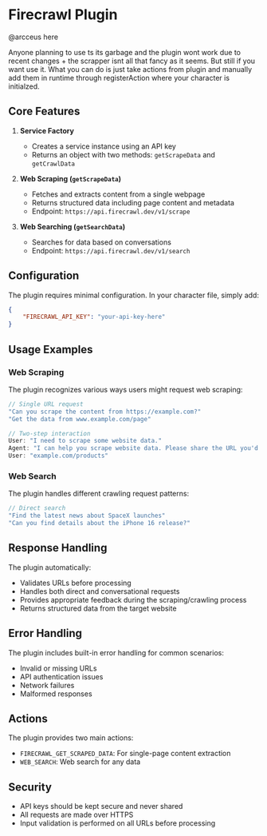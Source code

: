 # Firecrawl Plugin

@arcceus here

Anyone planning to use ts its garbage and the plugin wont work due to recent changes + the scrapper isnt all that fancy as it seems.
But still if you want use it.
What you can do is just take actions from plugin and manually add them in runtime through registerAction where your character is initialzed.


## Core Features

1. **Service Factory**
   * Creates a service instance using an API key
   * Returns an object with two methods: `getScrapeData` and `getCrawlData`

2. **Web Scraping (`getScrapeData`)**
   * Fetches and extracts content from a single webpage
   * Returns structured data including page content and metadata
   * Endpoint: `https://api.firecrawl.dev/v1/scrape`

3. **Web Searching (`getSearchData`)**
   * Searches for data based on conversations
   * Endpoint: `https://api.firecrawl.dev/v1/search`

## Configuration

The plugin requires minimal configuration. In your character file, simply add:

```json
{
    "FIRECRAWL_API_KEY": "your-api-key-here"
}
```

## Usage Examples

### Web Scraping

The plugin recognizes various ways users might request web scraping:

```typescript
// Single URL request
"Can you scrape the content from https://example.com?"
"Get the data from www.example.com/page"

// Two-step interaction
User: "I need to scrape some website data."
Agent: "I can help you scrape website data. Please share the URL you'd like me to process."
User: "example.com/products"
```

### Web Search

The plugin handles different crawling request patterns:

```typescript
// Direct search
"Find the latest news about SpaceX launches"
"Can you find details about the iPhone 16 release?"
```

## Response Handling

The plugin automatically:
- Validates URLs before processing
- Handles both direct and conversational requests
- Provides appropriate feedback during the scraping/crawling process
- Returns structured data from the target website

## Error Handling

The plugin includes built-in error handling for common scenarios:
- Invalid or missing URLs
- API authentication issues
- Network failures
- Malformed responses

## Actions

The plugin provides two main actions:
- `FIRECRAWL_GET_SCRAPED_DATA`: For single-page content extraction
- `WEB_SEARCH`: Web search for any data

## Security

- API keys should be kept secure and never shared
- All requests are made over HTTPS
- Input validation is performed on all URLs before processing


